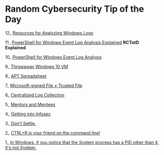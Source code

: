 # Random Cybersecurity Tip of the Day

12_ [Resources for Analyzing Windows Logs](https://paul-masek.com/RCTotD/Resources_for_Analyzing_Windows_Logs)

11_ [PowerShell for Windows Event Log Analysis Explained](https://paul-masek.com/RCTotD/PowerShell_for_Windows_Event_Log_Analysis_Explained) **RCTotD Explained**

10_ [PowerShell for Windows Event Log Analysis](https://paul-masek.com/RCTotD/PowerShell_for_Windows_Event_Log_Analysis)

9_ [Throwaway Windows 10 VM](https://paul-masek.com/RCTotD/Throwaway_Win10_VM)

8_ [APT Spreadsheet](https://paul-masek.com/RCTotD/APT_Spreadsheet)

7_ [Microsoft-signed File ≠ Trusted File](https://paul-masek.com/RCTotD/Microsoft_Signed_File_Not_Trusted_File)

6_ [Centralized Log Collection](https://paul-masek.com/RCTotD/Centralized_Log_Collection)

5_ [Mentors and Mentees](https://paul-masek.com/RCTotD/Mentors_and_Mentees)

4_ [Getting into Infosec](https://paul-masek.com/RCTotD/Getting_into_Infosec)

3_ [Don't Settle.](https://paul-masek.com/RCTotD/Dont_Settle)

2_ [CTRL+R is your friend on the command line!](https://paul-masek.com/RCTotD/CTRL_R_Is_Your_Friend)

1_ [In Windows, if you notice that the System process has a PID other than 4, it's not System.](https://paul-masek.com/RCTotD/System_PID_Not_4)